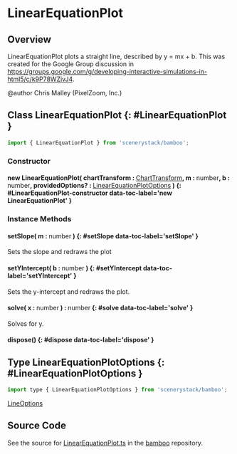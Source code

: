 # LinearEquationPlot

## Overview

LinearEquationPlot plots a straight line, described by y = mx + b.
This was created for the Google Group discussion in
https://groups.google.com/g/developing-interactive-simulations-in-html5/c/k9P78WZivJ4.

@author Chris Malley (PixelZoom, Inc.)

## Class LinearEquationPlot {: #LinearEquationPlot }


```js
import { LinearEquationPlot } from 'scenerystack/bamboo';
```
### Constructor

#### new LinearEquationPlot( chartTransform : <span style="font-weight: 400;">[ChartTransform](../bamboo/ChartTransform.md)</span>, m : <span style="font-weight: 400;"><span style="color: hsla(calc(var(--md-hue) + 180deg),80%,40%,1);">number</span></span>, b : <span style="font-weight: 400;"><span style="color: hsla(calc(var(--md-hue) + 180deg),80%,40%,1);">number</span></span>, providedOptions? : <span style="font-weight: 400;">[LinearEquationPlotOptions](../bamboo/LinearEquationPlot.md#LinearEquationPlotOptions)</span> ) {: #LinearEquationPlot-constructor data-toc-label='new LinearEquationPlot' }

### Instance Methods

#### setSlope( m : <span style="font-weight: 400;"><span style="color: hsla(calc(var(--md-hue) + 180deg),80%,40%,1);">number</span></span> ) {: #setSlope data-toc-label='setSlope' }

Sets the slope and redraws the plot

#### setYIntercept( b : <span style="font-weight: 400;"><span style="color: hsla(calc(var(--md-hue) + 180deg),80%,40%,1);">number</span></span> ) {: #setYIntercept data-toc-label='setYIntercept' }

Sets the y-intercept and redraws the plot.

#### solve( x : <span style="font-weight: 400;"><span style="color: hsla(calc(var(--md-hue) + 180deg),80%,40%,1);">number</span></span> ) : <span style="font-weight: 400;"><span style="color: hsla(calc(var(--md-hue) + 180deg),80%,40%,1);">number</span></span> {: #solve data-toc-label='solve' }

Solves for y.

#### dispose() {: #dispose data-toc-label='dispose' }



## Type LinearEquationPlotOptions {: #LinearEquationPlotOptions }


```js
import type { LinearEquationPlotOptions } from 'scenerystack/bamboo';
```


[LineOptions](../scenery/Line.md#LineOptions)



## Source Code

See the source for [LinearEquationPlot.ts](https://github.com/phetsims/bamboo/blob/main/js/LinearEquationPlot.ts) in the [bamboo](https://github.com/phetsims/bamboo) repository.
